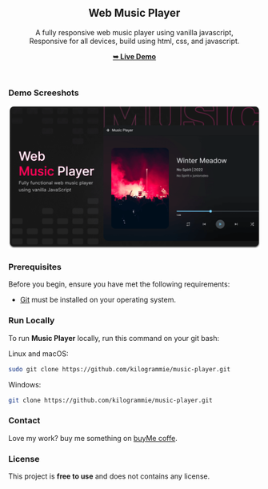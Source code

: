 <div align="center">
  

  <h2 align="center">Web Music Player</h2>

  A fully responsive web music player using vanilla javascript, <br />Responsive for all devices, build using html, css, and javascript.

  <a href="https://kilogrammie.github.io/music-player/"><strong>➥ Live Demo</strong></a>

</div>

<br />

### Demo Screeshots

![Music Player Desktop Demo](./readme-images/desktop.png "Desktop Demo")

### Prerequisites

Before you begin, ensure you have met the following requirements:

* [Git](https://git-scm.com/downloads "Download Git") must be installed on your operating system.

### Run Locally

To run **Music Player** locally, run this command on your git bash:

Linux and macOS:

```bash
sudo git clone https://github.com/kilogrammie/music-player.git
```

Windows:

```bash
git clone https://github.com/kilogrammie/music-player.git
```

### Contact
Love my work? buy me something on [buyMe coffe](https://www.buymeacoffee.com/tim.adurah).

### License

This project is **free to use** and does not contains any license.
